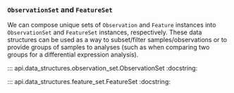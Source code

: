 ### `ObservationSet` and `FeatureSet`

We can compose unique sets of `Observation` and `Feature` instances into `ObservationSet` and `FeatureSet` instances, respectively. These data structures can be used as a way to subset/filter samples/observations or to provide groups of samples to analyses (such as when comparing two groups for a differential expression analysis). 

::: api.data_structures.observation_set.ObservationSet
    :docstring:

::: api.data_structures.feature_set.FeatureSet
    :docstring:
